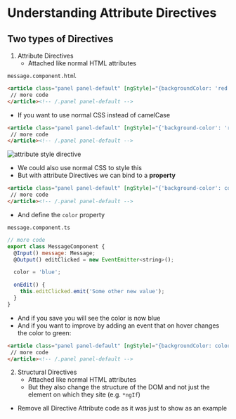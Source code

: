 # Understanding Attribute Directives
## Two types of Directives
1. Attribute Directives
    * Attached like normal HTML attributes

`message.component.html`

```html
<article class="panel panel-default" [ngStyle]="{backgroundColor: 'red'}">
 // more code
</article><!-- /.panel panel-default -->
```

* If you want to use normal CSS instead of camelCase

```html
<article class="panel panel-default" [ngStyle]="{'background-color': 'red'}">
 // more code
</article><!-- /.panel panel-default -->
```

![attribute style directive](https://i.imgur.com/bOPwHS1.png)

* We could also use normal CSS to style this
* But with attribute Directives we can bind to a **property**

```html
<article class="panel panel-default" [ngStyle]="{'background-color': color}">
 // more code
</article><!-- /.panel panel-default -->
```

* And define the `color` property

`message.component.ts`

```js
// more code
export class MessageComponent {
  @Input() message: Message;
  @Output() editClicked = new EventEmitter<string>();

  color = 'blue';

  onEdit() {
    this.editClicked.emit('Some other new value');
  }
}
```

* And if you save you will see the color is now blue
* And if you want to improve by adding an event that on hover changes the color to green:


```html
<article class="panel panel-default" [ngStyle]="{backgroundColor: color}" (mouseenter)="color = 'green'">
 // more code
</article><!-- /.panel panel-default -->
```

2. Structural Directives
    * Attached like normal HTML attributes
    * But they also change the structure of the DOM and not just the element on which they site (e.g. `*ngIf`)

* Remove all Directive Attribute code as it was just to show as an example

